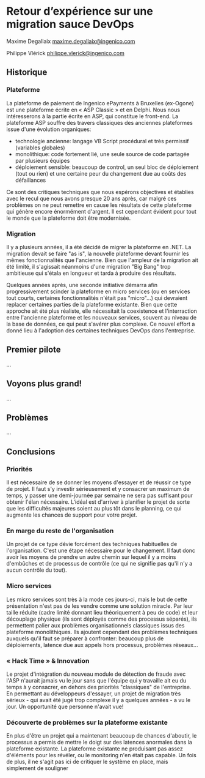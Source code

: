 ﻿# Retour d’expérience sur une migration sauce DevOps

Maxime Degallaix
maxime.degallaix@ingenico.com

Philippe Vlérick
philippe.vlerick@ingenico.com

## Historique

### Plateforme

La plateforme de paiement de Ingenico ePayments à Bruxelles (ex-Ogone) est une plateforme écrite en « ASP Classic » et en Delphi.
Nous nous intéresserons à la partie écrite en ASP, qui constitue le front-end.
La plateforme ASP souffre des travers classiques des anciennes plateformes issue d'une évolution organiques:

- technologie ancienne: langage VB Script procédural et très permissif (variables globales)
- monolithique: code fortement lié, une seule source de code partagée par plusieurs équipes
- déploiement sensible: beaucoup de control, un seul bloc de déploiement (tout ou rien) et une certaine peur du changement due au coûts des défaillances

Ce sont des critiques techniques que nous espérons objectives et établies avec le recul que nous avons presque 20 ans après, car malgré ces problèmes on ne peut remettre en cause les résultats de cette plateforme qui génère encore énormément d'argent.
Il est cependant évident pour tout le monde que la plateforme doit être modernisée.

### Migration

Il y a plusieurs années, il a été décidé de migrer la plateforme en .NET. La migration devait se faire "as is", la nouvelle plateforme devant fournir les mêmes fonctionnalités que l'ancienne.
Bien que l'ampleur de la migration ait été limité, il s'agissait néanmoins d'une migration "Big Bang" trop ambitieuse qui s'étala en longueur et tarda à produire des résultats.

Quelques années après, une seconde initiative démarra afin progressivement scinder la plateforme en micro services (ou en services tout courts, certaines fonctionnalités n'était pas "micro"...) qui devraient replacer certaines parties de la plateforme existante.
Bien que cette approche ait été plus réaliste, elle nécessitait la coexistence et l'interraction entre l'ancienne plateforme et les nouveaux services, souvent au niveau de la base de données, ce qui peut s'avérer plus complexe.
Ce nouvel effort a donné lieu à l'adoption des certaines techniques DevOps dans l'entreprise.

## Premier pilote

...

## Voyons plus grand!

...

## Problèmes

...

## Conclusions

### Priorités

Il est nécessaire de se donner les moyens d'essayer et de réussir ce type de projet.
Il faut s'y investir sérieusement et y consacrer un maximum de temps, y passer une demi-journée par semaine ne sera pas suffisant pour obtenir l'élan nécessaire. L'idéal est d'arriver à planifier le projet de sorte que les difficultés majeures soient au plus tôt dans le planning, ce qui augmente les chances de support pour votre projet.

### En marge du reste de l'organisation

Un projet de ce type dévie forcément des techniques habituelles de l'organisation. C'est une étape nécessaire pour le changement. Il faut donc avoir les moyens de prendre un autre chemin sur lequel il y a moins d'embûches et de processus de contrôle (ce qui ne signifie pas qu'il n'y a aucun contrôle du tout).

### Micro services

Les micro services sont très à la mode ces jours-ci, mais le but de cette présentation n'est pas de les vendre comme une solution miracle.
Par leur taille réduite (cadre limité donnant lieu théoriquement à peu de code) et leur découplage physique (ils sont déployés comme des processus séparés), ils permettent palier aux problèmes organisationnels classiques issus des plateforme monolithiques. Ils ajoutent cependant des problèmes techniques auxquels qu'il faut se préparer à confronter: beaucoup plus de déploiements, latence due aux appels hors processus, problèmes réseaux...

### « Hack Time » & Innovation

Le projet d'intégration du nouveau  module de détection de fraude avec l'ASP n'aurait jamais vu le jour sans que l'équipe qui y travaille ait eu du temps à y consacrer, en dehors des priorités "classiques" de l'entreprise.
En permettant au développeurs d'essayer, un projet de migration très sérieux - qui avait été jugé trop complexe il y a quelques années - a vu le jour. Un opportunité que personne n'avait vue!

### Découverte de problèmes sur la plateforme existante

En plus d'être un projet qui a maintenant beaucoup de chances d'aboutir, le processus a permis de mettre le doigt sur des latences anormales dans la plateforme existante. La plateforme existante ne produisant pas assez d'éléments pour les révéler, ou le monitoring n'en était pas capable.
Un fois de plus, il ne s'agit pas ici de critiquer le système en place, mais simplement de souligner 